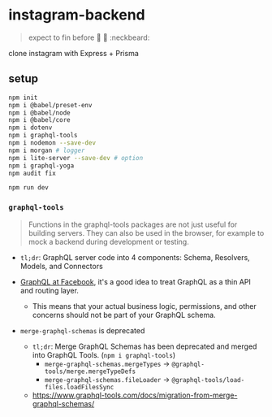 # instagram-backend
> expect to fin before :christmas_tree: :gift: :neckbeard:

clone instagram with Express + Prisma


## setup

```bash
npm init
npm i @babel/preset-env
npm i @babel/node
npm i @babel/core
npm i dotenv
npm i graphql-tools
npm i nodemon --save-dev
npm i morgan # logger
npm i lite-server --save-dev # option
npm i graphql-yoga
npm audit fix

npm run dev
```

### `graphql-tools`
> Functions in the graphql-tools packages are not just useful for building servers. They can also be used in the browser, for example to mock a backend during development or testing.

- `tl;dr`: GraphQL server code into 4 components: Schema, Resolvers, Models, and Connectors

- [GraphQL at Facebook](https://medium.com/apollo-stack/graphql-at-facebook-by-dan-schafer-38d65ef075af#.jduhdwudr), it's a good idea to treat GraphQL as a thin API and routing layer. 
  - This means that your actual business logic, permissions, and other concerns should not be part of your GraphQL schema.

- `merge-graphql-schemas` is deprecated
  - `tl;dr`: Merge GraphQL Schemas has been deprecated and merged into GraphQL Tools. (`npm i graphql-tools`)
    - `merge-graphql-schemas.mergeTypes` -> `@graphql-tools/merge.mergeTypeDefs`
    - `merge-graphql-schemas.fileLoader` -> `@graphql-tools/load-files.loadFilesSync`
  - https://www.graphql-tools.com/docs/migration-from-merge-graphql-schemas/